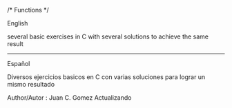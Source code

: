 /* Functions */
 
English

several basic exercises in C with several solutions to achieve the same result

-------------------------------------------------

Español

Diversos ejercicios basicos en C con varias soluciones para lograr un mismo resultado

Author/Autor : Juan C. Gomez
Actualizando
